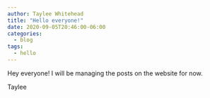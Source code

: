 ```yaml
---
author: Taylee Whitehead
title: "Hello everyone!"
date: 2020-09-05T20:46:00-06:00
categories:
  - blog
tags:
  - hello
---
```


Hey everyone! I will be managing the posts on the website for now.

Taylee